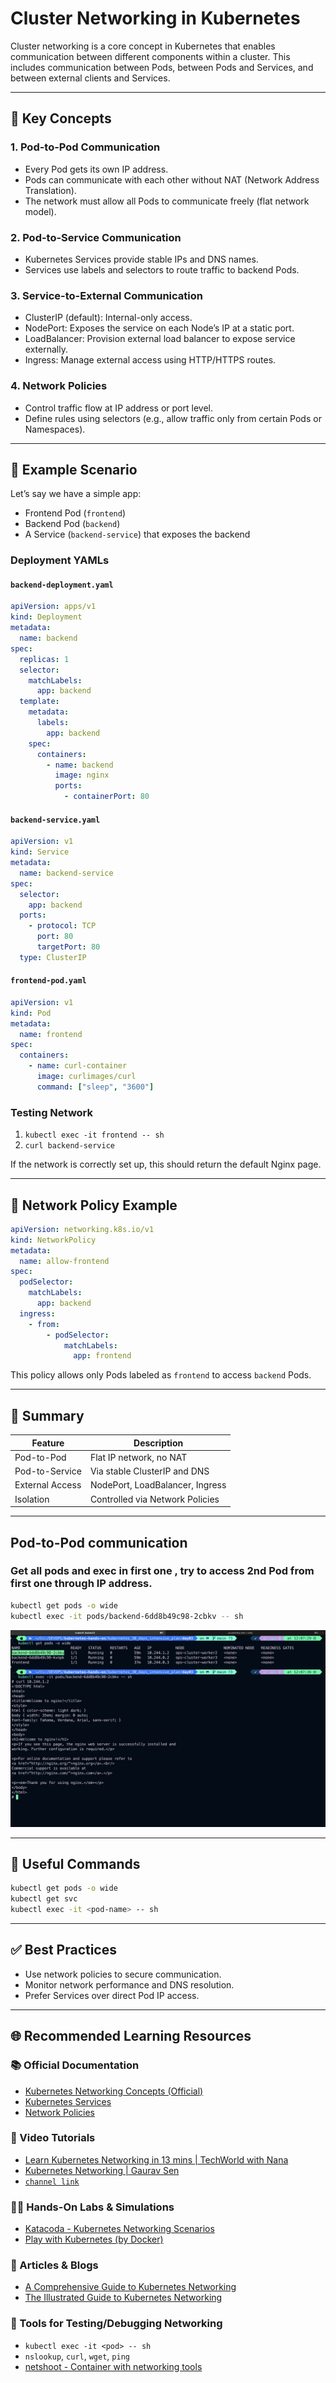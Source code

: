 # Cluster Networking in Kubernetes

Cluster networking is a core concept in Kubernetes that enables communication between different components within a cluster. This includes communication between Pods, between Pods and Services, and between external clients and Services.

---

## 📌 Key Concepts

### 1. **Pod-to-Pod Communication**

- Every Pod gets its own IP address.
- Pods can communicate with each other without NAT (Network Address Translation).
- The network must allow all Pods to communicate freely (flat network model).

### 2. **Pod-to-Service Communication**

- Kubernetes Services provide stable IPs and DNS names.
- Services use labels and selectors to route traffic to backend Pods.

### 3. **Service-to-External Communication**

- ClusterIP (default): Internal-only access.
- NodePort: Exposes the service on each Node’s IP at a static port.
- LoadBalancer: Provision external load balancer to expose service externally.
- Ingress: Manage external access using HTTP/HTTPS routes.

### 4. **Network Policies**

- Control traffic flow at IP address or port level.
- Define rules using selectors (e.g., allow traffic only from certain Pods or Namespaces).

---

## 🔧 Example Scenario

Let’s say we have a simple app:

- Frontend Pod (`frontend`)
- Backend Pod (`backend`)
- A Service (`backend-service`) that exposes the backend

### Deployment YAMLs

#### `backend-deployment.yaml`

```yaml
apiVersion: apps/v1
kind: Deployment
metadata:
  name: backend
spec:
  replicas: 1
  selector:
    matchLabels:
      app: backend
  template:
    metadata:
      labels:
        app: backend
    spec:
      containers:
        - name: backend
          image: nginx
          ports:
            - containerPort: 80
```

#### `backend-service.yaml`

```yaml
apiVersion: v1
kind: Service
metadata:
  name: backend-service
spec:
  selector:
    app: backend
  ports:
    - protocol: TCP
      port: 80
      targetPort: 80
  type: ClusterIP
```

#### `frontend-pod.yaml`

```yaml
apiVersion: v1
kind: Pod
metadata:
  name: frontend
spec:
  containers:
    - name: curl-container
      image: curlimages/curl
      command: ["sleep", "3600"]
```

### Testing Network

1. `kubectl exec -it frontend -- sh`
2. `curl backend-service`

If the network is correctly set up, this should return the default Nginx page.

---

## 🔐 Network Policy Example

```yaml
apiVersion: networking.k8s.io/v1
kind: NetworkPolicy
metadata:
  name: allow-frontend
spec:
  podSelector:
    matchLabels:
      app: backend
  ingress:
    - from:
        - podSelector:
            matchLabels:
              app: frontend
```

This policy allows only Pods labeled as `frontend` to access `backend` Pods.

---

## 📘 Summary

| Feature         | Description                     |
| --------------- | ------------------------------- |
| Pod-to-Pod      | Flat IP network, no NAT         |
| Pod-to-Service  | Via stable ClusterIP and DNS    |
| External Access | NodePort, LoadBalancer, Ingress |
| Isolation       | Controlled via Network Policies |

---

## Pod-to-Pod communication

### Get all pods and exec in first one , try to access 2nd Pod from first one through IP address.

```bash
kubectl get pods -o wide
kubectl exec -it pods/backend-6dd8b49c98-2cbkv -- sh
```

![alt text](./img/pod-to-pod-communication.png)

---

## 🔗 Useful Commands

```bash
kubectl get pods -o wide
kubectl get svc
kubectl exec -it <pod-name> -- sh
```

---

## ✅ Best Practices

- Use network policies to secure communication.
- Monitor network performance and DNS resolution.
- Prefer Services over direct Pod IP access.

---

## 🌐 Recommended Learning Resources

### 📚 Official Documentation

- [Kubernetes Networking Concepts (Official)](https://kubernetes.io/docs/concepts/cluster-administration/networking/)
- [Kubernetes Services](https://kubernetes.io/docs/concepts/services-networking/service/)
- [Network Policies](https://kubernetes.io/docs/concepts/services-networking/network-policies/)

### 🎥 Video Tutorials

- [Learn Kubernetes Networking in 13 mins | TechWorld with Nana](https://www.youtube.com/watch?v=nnZ8f4M5xWI)
- [Kubernetes Networking | Gaurav Sen](https://www.youtube.com/watch?v=fdlZOfxDqPY)
- [`channel link`](https://www.youtube.com/@TechWorldwithNana/playlists)

### 🧑‍💻 Hands-On Labs & Simulations

- [Katacoda - Kubernetes Networking Scenarios](https://katacoda.com/courses/kubernetes/networking-introduction)
- [Play with Kubernetes (by Docker)](https://labs.play-with-k8s.com/)

### 📘 Articles & Blogs

- [A Comprehensive Guide to Kubernetes Networking](https://medium.com/swlh/a-comprehensive-guide-to-kubernetes-networking-3a346f5a1f4d)
- [The Illustrated Guide to Kubernetes Networking](https://speakerdeck.com/thockin/illustrated-guide-to-kubernetes-networking)

### 🔧 Tools for Testing/Debugging Networking

- `kubectl exec -it <pod> -- sh`
- `nslookup`, `curl`, `wget`, `ping`
- [netshoot - Container with networking tools](https://github.com/nicolaka/netshoot)
